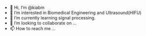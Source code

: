 - 👋 Hi, I’m @kiabm
- 👀 I’m interested in Biomedical Engineering and Ultrasound(HIFU)
- 🌱 I’m currently learning signal processing.
- 💞️ I’m looking to collaborate on ...
- 📫 How to reach me ...

<!---
kiabm/kiabm is a ✨ special ✨ repository because its `README.md` (this file) appears on your GitHub profile.
You can click the Preview link to take a look at your changes.
--->
